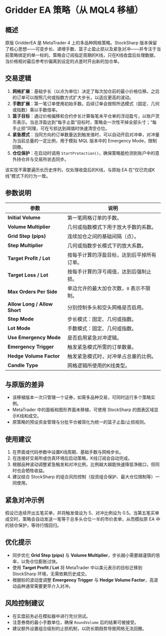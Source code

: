 # Gridder EA 策略（从 MQL4 移植）

## 概述
原版 GridderEA 是 MetaTrader 4 上的多品种网格策略。StockSharp 版本保留了核心思想——可变步长、递增手数、篮子止盈止损以及紧急对冲——并专注于当前策略绑定的单一标的。策略会订阅指定周期的K线，只在K线收盘后处理数据，当价格相对最后参考价偏离到设定的点差时开出新的加仓单。

## 交易逻辑
1. **网格扩展**：基础步长（以点为单位）决定了每次加仓前的最小价格位移。之后的订单可以按照几何或指数方式扩大步长，以适应更高的波动。
2. **手数扩展**：第一笔订单使用初始手数。后续订单会按照所选模式（固定、几何或指数）乘以手数倍率。
3. **篮子目标**：通过价格偏移和合约步长计算每笔未平仓单的浮动盈亏，以账户货币表示。当总浮盈达到“每手止盈”目标时，策略会一次性平掉全部头寸；“每手止损”同理，可在亏损达到阈值时快速清空仓位。
4. **紧急模式**：当同方向的订单数量达到触发值时，可以自动开启对冲单，对冲量为当前总量的一定比例，用于模拟 MQL 版本中的 Emergency Mode，限制回撤。
5. **仓位保护**：在启动时调用 `StartProtection()`，确保策略能检测到账户中的意外持仓并与交易所状态同步。

该实现不需要遍历长历史序列，仅处理收盘后的K线，与原始 EA 在“仅已完成K线”模式下的行为一致。

## 参数说明
| 参数 | 说明 |
|------|------|
| **Initial Volume** | 第一笔网格订单的手数。 |
| **Volume Multiplier** | 几何或指数模式下用于放大手数的系数。 |
| **Grid Step (pips)** | 连续加仓之间的基础间隔（点）。 |
| **Step Multiplier** | 几何或指数步长模式下的放大系数。 |
| **Target Profit / Lot** | 按每手计算的浮盈目标，达到后平掉所有订单。 |
| **Target Loss / Lot** | 按每手计算的浮亏阈值，达到后强制止损。 |
| **Max Orders Per Side** | 单边允许的最大加仓次数，`0` 表示不限制。 |
| **Allow Long / Allow Short** | 分别控制多头和空头网格是否启用。 |
| **Step Mode** | 步长模式：固定、几何或指数。 |
| **Lot Mode** | 手数模式：固定、几何或指数。 |
| **Use Emergency Mode** | 是否启用紧急对冲逻辑。 |
| **Emergency Trigger** | 触发紧急模式所需的订单数量。 |
| **Hedge Volume Factor** | 触发紧急模式时，对冲单占总量的比例。 |
| **Candle Type** | 网格逻辑所使用的K线类型。 |

## 与原版的差异
- 该移植版本一次只管理一个证券，如需多品种交易，可同时运行多个策略实例。
- MetaTrader 中的面板和图形界面未移植，可使用 StockSharp 的图表区域显示K线和成交。
- 原策略的预设资金管理与分批平仓被简化为统一的篮子止盈/止损规则。

## 使用建议
1. 在界面或代码参数中设置K线周期、基础手数与网格步长。
2. 在连接好交易所或仿真环境后启动策略，K线订阅会自动完成。
3. 根据品种波动调整紧急触发和对冲比例，比例越大越能快速降低净敞口，但同时也会牺牲收益。
4. 建议结合 StockSharp 的组合风险控制（投资组合保护、最大仓位限制等）一同使用。

## 紧急对冲示例
假设已连续开出五笔买单，并将触发值设为 5、对冲比例设为 0.5。当第五笔买单成交时，策略会自动发送一笔等于总多头仓位一半的市价卖单，从而模拟原 EA 中的锁仓保护，等待行情回归。

## 优化提示
- 同步优化 **Grid Step (pips)** 与 **Volume Multiplier**，步长越小需要越谨慎的倍率，以免仓位膨胀过快。
- 使用 **Target Profit / Lot** 将 MetaTrader 中以美元表示的目标迁移到 StockSharp 环境，无需依赖历史成交。
- 根据标的波动度调整 **Emergency Trigger** 与 **Hedge Volume Factor**，高波动品种通常需要更早介入对冲。

## 风险控制建议
- 在实盘前务必在模拟器中进行充分测试。
- 注意券商的最小手数单位，确保 `RoundVolume` 后的结果可被接受。
- 建议额外设置组合级别的止损机制，以防长期趋势导致网格无法回撤。
